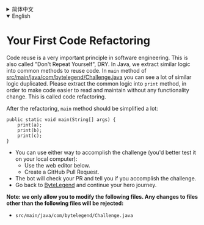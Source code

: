 <details>
  <summary>简体中文</summary>

  # 进行第一次<ruby>代码重构<rt>Code Refactoring</rt></ruby>

  软件工程的一个重要原则是复用代码，不要反复编写重复的代码，即<ruby>不要重复你自己<rt>Don't Repeat Yourself</rt></ruby>，简称DRY。
  在Java中，我们通过将重复的逻辑抽取成公用方法来实现代码的复用。
  在[src/main/java/com/bytelegend/Challenge.java](https://github.com/ByteLegendQuest/java-first-code-refactoring/blob/main/src/main/java/com/bytelegend/Challenge.java)中的`main`方法中，你可以看到相似的逻辑被重复了许多次。
  请尝试将公用逻辑抽取到`print`方法中，以实现功能完全不变，但是代码变得更加简洁明了、容易阅读和维护。
  这被称为<ruby>代码重构<rt>Code Refactoring</rt></ruby>。

  在重构之后，`main`方法应该被极大地简化为：

  ```
  public static void main(String[] args) {
      print(a);
      print(b);
      print(c);
  }
  ```

  - 你可以使用任意一种方法完成挑战（最好先在自己的本地电脑上测试通过）：
    - 使用下面的网页编辑器。
    - 创建一个GitHub Pull Request。
  - 机器人将会检查你的回答，告诉你是否通过了挑战。
  - 回到[字节传说](https://bytelegend.com)，然后继续你的英雄旅程。

  **注意：我们只允许您修改以下文件，任何对其他文件的修改都会被拒绝：**

- `src/main/java/com/bytelegend/Challenge.java`
    </details>

<details open='true'>
  <summary>English</summary>

  # Your First Code Refactoring

  Code reuse is a very important principle in software engineering. This is also called "Don't Repeat Yourself", DRY.
  In Java, we extract similar logic into common methods to reuse code.
  In `main` method of [src/main/java/com/bytelegend/Challenge.java](https://github.com/ByteLegendQuest/java-first-code-refactoring/blob/main/src/main/java/com/bytelegend/Challenge.java) you can see a lot of similar logic duplicated.
  Please extract the common logic into `print` method, in order to make code easier to read and maintain
  without any functionality change. This is called code refactoring.

  After the refactoring, `main` method should be simplified a lot:

  ```
  public static void main(String[] args) {
      print(a);
      print(b);
      print(c);
  }
  ```

  - You can use either way to accomplish the challenge (you'd better test it on your local computer):
    - Use the web editor below.
    - Create a GitHub Pull Request.
  - The bot will check your PR and tell you if you accomplish the challenge.
  - Go back to [ByteLegend](https://bytelegend.com) and continue your hero journey.

  **Note: we only allow you to modify the following files.
Any changes to files other than the following files will be rejected:**

- `src/main/java/com/bytelegend/Challenge.java`
</details>
